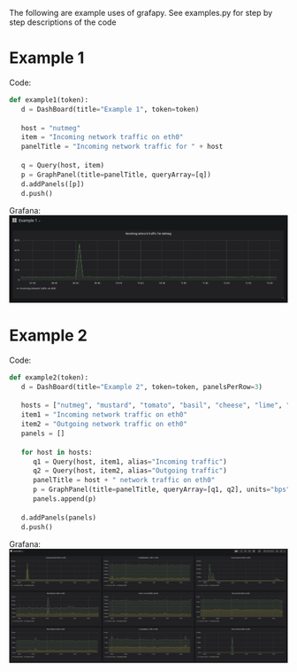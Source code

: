 The following are example uses of grafapy. See examples.py for step by step descriptions of the code

# Example 1

Code:
```python
def example1(token):
   d = DashBoard(title="Example 1", token=token)

   host = "nutmeg"
   item = "Incoming network traffic on eth0"
   panelTitle = "Incoming network traffic for " + host

   q = Query(host, item)
   p = GraphPanel(title=panelTitle, queryArray=[q])
   d.addPanels([p])
   d.push()
```

Grafana:
![alt text](https://raw.githubusercontent.com/hrand1005/grafapyAPI/master/pictures/Example1.png "Example1")

# Example 2

Code:
```python
def example2(token):
   d = DashBoard(title="Example 2", token=token, panelsPerRow=3)
   
   hosts = ["nutmeg", "mustard", "tomato", "basil", "cheese", "lime", "flour", "cream", "mace"]
   item1 = "Incoming network traffic on eth0"
   item2 = "Outgoing network traffic on eth0"
   panels = []

   for host in hosts:
      q1 = Query(host, item1, alias="Incoming traffic")
      q2 = Query(host, item2, alias="Outgoing traffic")
      panelTitle = host + " network traffic on eth0"
      p = GraphPanel(title=panelTitle, queryArray=[q1, q2], units="bps")
      panels.append(p)

   d.addPanels(panels)
   d.push()
```

Grafana:
![alt text](https://raw.githubusercontent.com/hrand1005/grafapyAPI/master/pictures/Example2.png "Example2")
